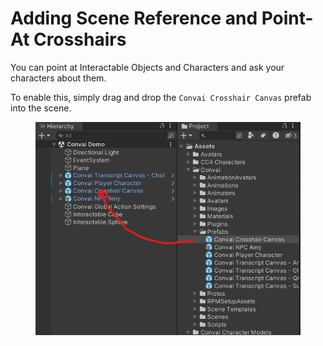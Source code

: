 # Adding Scene Reference and Point-At Crosshairs

You can point at Interactable Objects and Characters and ask your characters about them.

To enable this, simply drag and drop the `Convai Crosshair Canvas` prefab into the scene.

<figure><img src="../../.gitbook/assets/image (56).png" alt=""><figcaption></figcaption></figure>
